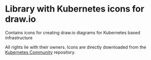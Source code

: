 # Library with Kubernetes icons for draw.io
Contains icons for creating draw.io diagrams for Kubernetes based infrastructure

All rights lie with their owners. Icons are directly downloaded from the [Kubernetes Community](https://github.com/kubernetes/community/tree/master/icons/svg/resources/labeled) repository.
